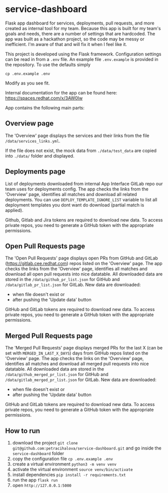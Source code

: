 # service-dashboard
Flask app dashboard for services, deployments, pull requests, and more created as internal tool for my team. Because this app is built for my team's goals and needs, there are a number of settings that are hardcoded. The app was built as a hackathon project, so the code may be messy or inefficient. I'm aware of that and will fix it when I feel like it.

This project is developed using the Flask framework. Configuration settings can be read in from a `.env` file. An example file `.env.example` is provided in the repository. To use the defaults simply

`cp .env.example .env`

Modify as you see fit.

Internal documentation for the app can be found here: https://spaces.redhat.com/x/3AW0Iw


App contains the following main parts:
## Overview page
The 'Overview' page displays the services and their links from the file `/data/services_links.yml`.

If the file does not exist, the mock data from `./data/test_data` are copied into `./data/` folder and displayed.

## Deployments page
List of deployments downloaded from internal App Interface GitLab repo our team uses for deployments config. The app checks the links from the 'Overview' page, identifies all matches and download all related deployments. You can use `DEPLOY_TEMPLATE_IGNORE_LIST` variable to list all deployment templates you dont want do download (partial match is applied).

Github, Gitlab and Jira tokens are required to download new data. To access private repos, you need to generate a GitHub token with the appropriate permissions.

## Open Pull Requests page
The 'Open Pull Requests' page displays open PRs from GitHub and GitLab (https://gitlab.cee.redhat.com) repos listed on the 'Overview' page.
The app checks the links from the 'Overview' page, identifies all matches and download all open pull requests into nice datatable.
All downloaded data are stored in the `/data/github_pr_list.json` for GitHub and `/data/gitlab_pr_list.json` for GitLab.
New data are downloaded:

* when file doesn't exist or
* after pushing the 'Update data' button

GitHub and GitLab tokens are required to download new data. To access private repos, you need to generate a GitHub token with the appropriate permissions.

## Merged Pull Requests page
The 'Merged Pull Requests' page displays merged PRs for the last X (can be set with `MERGED_IN_LAST_X_DAYS`) days from GitHub repos listed on the 'Overview' page.
The app checks the links on the 'Overview' page, identifies all matches and download all merged pull requests into nice datatable.
All downloaded data are stored in the `/data/github_merged_pr_list.json` for GitHub and `/data/gitlab_merged_pr_list.json` for GitLab.
New data are downloaded:

* when file doesn't exist or
* after pushing the 'Update data' button

GitHub and GitLab tokens are required to download new data. To access private repos, you need to generate a GitHub token with the appropriate permissions.


## How to run
1. download the project `git clone git@github.com:petracihalova/service-dashboard.git` and go inside the `service-dashboard` folder
1. copy the configuration file `cp .env.example .env`
1. create a virtual environment `python3 -m venv venv`
1. activate the virtual environment `source venv/bin/activate`
1. install dependencies `pip install -r requirements.txt`
1. run the app `flask run`
1. open `http://127.0.0.1:5000`
